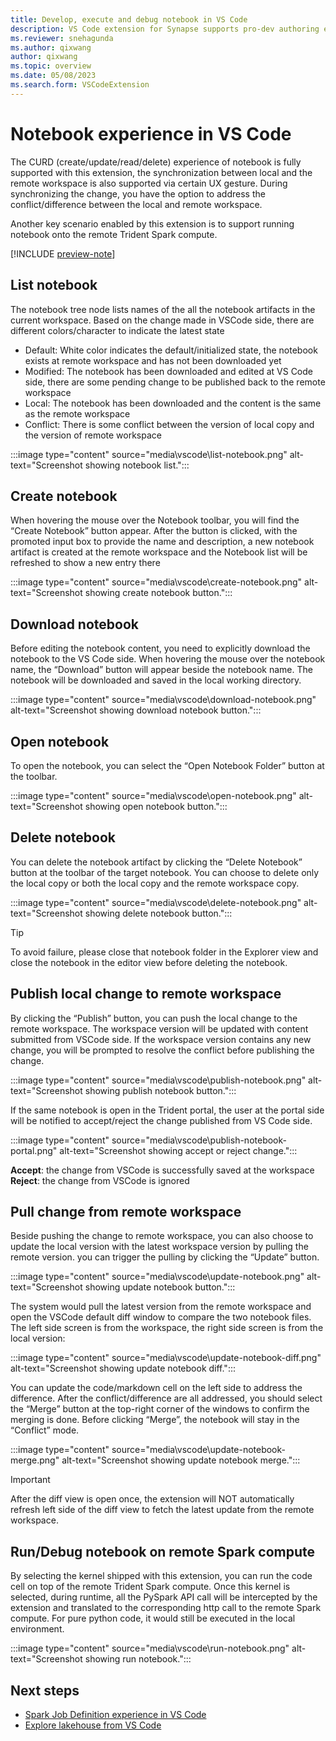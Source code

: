 ```yaml
---
title: Develop, execute and debug notebook in VS Code
description: VS Code extension for Synapse supports pro-dev authoring experience of Notebook, including run and debug notebook
ms.reviewer: snehagunda
ms.author: qixwang
author: qixwang
ms.topic: overview
ms.date: 05/08/2023
ms.search.form: VSCodeExtension
---
```


# Notebook experience in VS Code

The CURD (create/update/read/delete) experience of notebook is fully supported with this extension, the synchronization between local and the remote workspace is also supported via certain UX gesture. During synchronizing the change, you have the option to address the conflict/difference between the local and remote workspace.

Another key scenario enabled by this extension is to support running notebook onto the remote Trident Spark compute.

[!INCLUDE [preview-note](../includes/preview-note.md)]

## List notebook

The notebook tree node lists names of the all the notebook artifacts in the current workspace. Based on the change made in VSCode side, there are different colors/character to indicate the latest state

- Default: White color indicates the default/initialized state, the notebook exists at remote workspace and has not been downloaded yet
- Modified: The notebook has been downloaded and edited at VS Code side, there are some pending change to be published back to the remote workspace
- Local: The notebook has been downloaded and the content is the same as the remote workspace
- Conflict: There is some conflict between the version of local copy and the version of remote workspace

:::image type="content" source="media\vscode\list-notebook.png" alt-text="Screenshot showing notebook list.":::

## Create notebook

When hovering the mouse over the Notebook toolbar, you will find the “Create Notebook” button appear. After the button is clicked, with the promoted input box to provide the name and description, a new notebook artifact is created at the remote workspace and the Notebook list will be refreshed to show a new entry there

:::image type="content" source="media\vscode\create-notebook.png" alt-text="Screenshot showing create notebook button.":::

## Download notebook

Before editing the notebook content, you need to explicitly download the notebook to the VS Code side. When hovering the mouse over the notebook name, the “Download” button will appear beside the notebook name. The notebook will be downloaded and saved in the local working directory.

:::image type="content" source="media\vscode\download-notebook.png" alt-text="Screenshot showing download notebook button.":::

## Open notebook

To open the notebook, you can select the “Open Notebook Folder” button at the toolbar.

:::image type="content" source="media\vscode\open-notebook.png" alt-text="Screenshot showing open notebook button.":::

## Delete notebook

You can delete the notebook artifact by clicking the “Delete Notebook” button at the toolbar of the target notebook. You can choose to delete only the local copy or both the local copy and the remote workspace copy.

:::image type="content" source="media\vscode\delete-notebook.png" alt-text="Screenshot showing delete notebook button.":::

> [!TIP]
> To avoid failure, please close that notebook folder in the Explorer view and close the notebook in the editor view before deleting the notebook.

## Publish local change to remote workspace

By clicking the “Publish” button, you can push the local change to the remote workspace. The workspace version will be updated with content submitted from VSCode side. If the workspace version contains any new change, you will be prompted to resolve the conflict before publishing the change.

:::image type="content" source="media\vscode\publish-notebook.png" alt-text="Screenshot showing publish notebook button.":::

If the same notebook is  open in the Trident portal, the user at the portal side will be notified to accept/reject the change published from VS Code side.

:::image type="content" source="media\vscode\publish-notebook-portal.png" alt-text="Screenshot showing accept or reject change.":::

**Accept**: the change from VSCode is successfully saved at the workspace
**Reject**: the change from VSCode is ignored

## Pull change from remote workspace

Beside pushing the change to remote workspace, you can also choose to update the local version with the latest workspace version by pulling the remote version. you can trigger the pulling by clicking the “Update” button.

:::image type="content" source="media\vscode\update-notebook.png" alt-text="Screenshot showing update notebook button.":::

The system would pull the latest version from the remote workspace and open the VSCode default diff window to compare the two notebook files. The left side screen is from the workspace, the right side screen is from the local version:

:::image type="content" source="media\vscode\update-notebook-diff.png" alt-text="Screenshot showing update notebook diff.":::

You can update the code/markdown cell on the left side to address the difference. After the conflict/difference are all addressed, you should select the “Merge” button at the top-right corner of the windows to confirm the merging is done. Before clicking “Merge”, the notebook will stay in the “Conflict” mode.

:::image type="content" source="media\vscode\update-notebook-merge.png" alt-text="Screenshot showing update notebook merge.":::

> [!IMPORTANT]
> After the diff view is open once, the extension will NOT automatically refresh left side of the diff view to fetch the latest update from the remote workspace.

## Run/Debug notebook on remote Spark compute

By selecting the kernel shipped with this extension, you can run the code cell on top of the remote Trident Spark compute. Once this kernel is selected, during runtime, all the PySpark API call will be intercepted by the extension and translated to the corresponding http call to the remote Spark compute. For pure python code, it would still be executed in the local environment.

:::image type="content" source="media\vscode\run-notebook.png" alt-text="Screenshot showing run notebook.":::

## Next steps

* [Spark Job Definition experience in VS Code](author-sjd-with-vs-code.md)
* [Explore lakehouse from VS Code](explore-lakehouse-with-vs-code.md)
